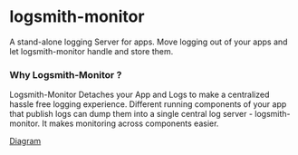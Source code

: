 # logsmith-monitor

A stand-alone logging Server for apps. Move logging out of your apps and let logsmith-monitor handle and store them. 

### Why Logsmith-Monitor ?

Logsmith-Monitor Detaches your App and Logs to make a centralized hassle free logging experience. Different running components of your app that publish logs can dump them into a single central log server - logsmith-monitor. It makes monitoring across components easier.

[Diagram](here)